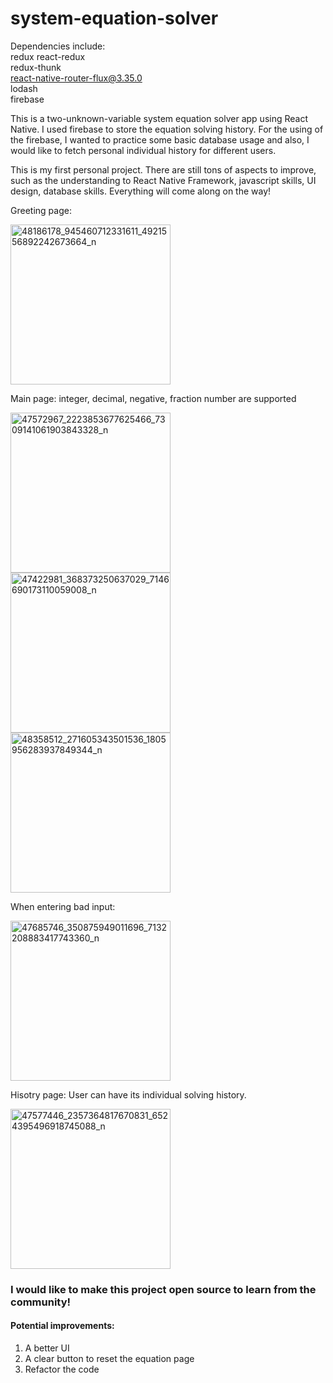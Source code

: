 # system-equation-solver

Dependencies include:
<br> redux react-redux
<br> redux-thunk 
<br> react-native-router-flux@3.35.0 
<br> lodash 
<br> firebase

This is a two-unknown-variable system equation solver app using React Native. I used firebase to store the equation solving history. For the using of the firebase, I wanted to practice some basic database usage and also, I would like to fetch personal individual history for different users.

This is my first personal project. There are still tons of aspects to improve, such as the understanding to React Native Framework, javascript skills, UI design, database skills. Everything will come along on the way!

Greeting page:

<p>
  <img src="https://user-images.githubusercontent.com/23584135/49690556-145d5480-fb01-11e8-9af8-46450dde9f28.jpg" width="256" title="48186178_945460712331611_4921556892242673664_n">
</p>



Main page:
integer, decimal, negative, fraction number are supported
<p>
  <img src="https://user-images.githubusercontent.com/23584135/49690579-4c649780-fb01-11e8-890b-5622ae58f1ba.jpg" width="256" title="47572967_2223853677625466_7309141061903843328_n">
    <img src="https://user-images.githubusercontent.com/23584135/49690585-54243c00-fb01-11e8-8f5b-0e9be6c94a6e.jpg" width="256" title="47422981_368373250637029_7146690173110059008_n">
    <img src="https://user-images.githubusercontent.com/23584135/49690608-c1d06800-fb01-11e8-8521-11b4d5788898.jpg" width="256" title="48358512_271605343501536_1805956283937849344_n">
</p>

When entering bad input:
<p>
  <img src="https://user-images.githubusercontent.com/23584135/49690712-88006100-fb03-11e8-9836-77537cb15c40.jpg" width="256" title="47685746_350875949011696_7132208883417743360_n">
</p>



Hisotry page:
User can have its individual solving history.
<p>
  <img src="https://user-images.githubusercontent.com/23584135/49690588-5d150d80-fb01-11e8-9288-33927d2748ef.jpg" width="256" title="47577446_2357364817670831_6524395496918745088_n">
</p>

### I would like to make this project open source to learn from the community!
#### Potential improvements:
1. A better UI
2. A clear button to reset the equation page
3. Refactor the code

